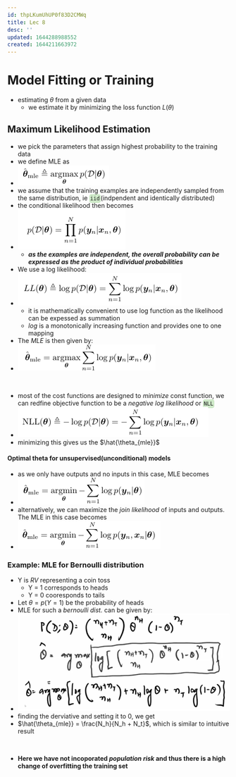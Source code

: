 ```yaml
---
id: thpLKumUhUP0f83D2CMWq
title: Lec 8
desc: ''
updated: 1644288988552
created: 1644211663972
---
```


# Model Fitting or Training

- estimating $\theta$ from a given data
  - we estimate it by minimizing the loss function $L(\theta)$

## Maximum Likelihood Estimation

- we pick the parameters that assign highest probability to the training data
- we define MLE as
- ![](/assets/images/2022-02-07-11-43-45.png)
- we assume that the training examples are independently sampled from the same distribution, ie <code style="background-color: #43b02a40; padding:3px 2px; border-radius: 5px">iid</code>(indpendent and identically distributed)
- the conditional likelihood then becomes
- ![](/assets/images/2022-02-07-11-50-56.png)
  - **_as the examples are independent, the overall probability can be expressed as the product of individual probabilities_**
- We use a log likelihood:
- ![](/assets/images/2022-02-07-11-54-31.png)
  - it is mathematically convenient to use log function as the likelihood can be expessed as summation
  - $log$ is a monotonically increasing function and provides one to one mapping
- The *MLE* is then given by:
- ![](/assets/images/2022-02-07-11-56-51.png)

<br>

- most of the cost functions are designed to *minimize* const function, we can redfine objective function to be a *negative log likelihood* or <code style="background-color: #43b02a40; padding:3px 2px; border-radius: 5px">NLL</code>
- ![](/assets/images/2022-02-07-11-58-41.png)
- minimizing this gives us the $\hat{\theta_{mle}}$

#### Optimal theta for unsupervised(unconditional) models

- as we only have outputs and no inputs in this case, MLE becomes
- ![](/assets/images/2022-02-08-08-02-15.png)
- alternatively, we can maximize the *join likelihood* of inputs and outputs. The MLE in this case becomes
- ![](/assets/images/2022-02-08-08-07-39.png)

### Example: MLE for Bernoulli distribution

- Y is $RV$ representing a coin toss
  - Y = 1 corresponds to heads
  - Y = 0 cooresponds to tails
- Let $\theta = p(Y=1)$ be the probability of heads
- MLE for such a *bernoulli dist.* can be given by:
- ![](/assets/images/2022-02-08-08-19-06.png)
- finding the derviative and setting it to 0, we get
- $\hat{\theta_{mle}} = \frac{N_h}{N_h + N_t}$, which is similar to intuitive result

<br>

- __Here we have not incoporated *population risk* and thus there is a high change of overfitting the training set__